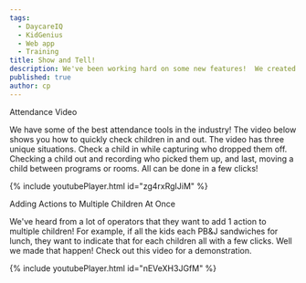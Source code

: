```yaml
---
tags:
  - DaycareIQ
  - KidGenius
  - Web app
  - Training
title: Show and Tell!
description: We've been working hard on some new features!  We created a few demonstration videos to show them off!
published: true
author: cp
---
```

Attendance Video

We have some of the best attendance tools in the industry!  The video below shows you how to quickly check children in and out.  The video has three unique situations.  Check a child in while capturing who dropped them off.  Checking a child out and recording who picked them up, and last, moving a child between programs or rooms.  All can be done in a few clicks!

{% include youtubePlayer.html id="zg4rxRgIJiM" %}

Adding Actions to Multiple Children At Once

We've heard from a lot of operators that they want to add 1 action to multiple children!  For example, if all the kids each PB&J sandwiches for lunch, they want to indicate that for each children all with a few clicks.  Well we made that happen!  Check out this video for a demonstration.

{% include youtubePlayer.html id="nEVeXH3JGfM" %}
